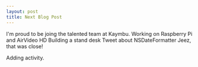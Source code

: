 ```yaml
---
layout: post
title: Next Blog Post
---
```


I'm proud to be joing the talented team at Kaymbu.
Working on Raspberry Pi and AirVideo HD
Building a stand desk
Tweet about NSDateFormatter
Jeez, that was close! 

Adding  activity. 